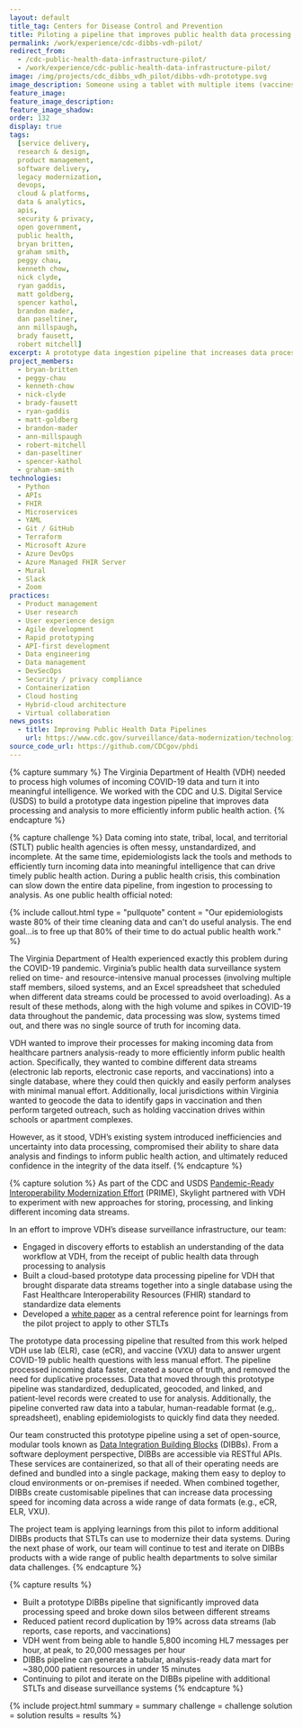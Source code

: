 ```yaml
---
layout: default
title_tag: Centers for Disease Control and Prevention
title: Piloting a pipeline that improves public health data processing and analysis
permalink: /work/experience/cdc-dibbs-vdh-pilot/
redirect_from:
  - /cdc-public-health-data-infrastructure-pilot/
  - /work/experience/cdc-public-health-data-infrastructure-pilot/
image: /img/projects/cdc_dibbs_vdh_pilot/dibbs-vdh-prototype.svg
image_description: Someone using a tablet with multiple items (vaccines, labs, patient records) flying in from all sides and being dropped into a single screen view.
feature_image:
feature_image_description:
feature_image_shadow:
order: 132
display: true
tags:
  [service delivery,
  research & design,
  product management,
  software delivery,
  legacy modernization,
  devops,
  cloud & platforms,
  data & analytics,
  apis,
  security & privacy,
  open government,
  public health,
  bryan britten,
  graham smith,
  peggy chau,
  kenneth chow,
  nick clyde,
  ryan gaddis,
  matt goldberg,
  spencer kathol,
  brandon mader,
  dan paseltiner,
  ann millspaugh,
  brady fausett,
  robert mitchell]
excerpt: A prototype data ingestion pipeline that increases data processing speed, automates manual processes, and enables public health agencies to better analyze data and share findings to drive timely public health action and decision-making.
project_members:
  - bryan-britten
  - peggy-chau
  - kenneth-chow
  - nick-clyde
  - brady-fausett
  - ryan-gaddis
  - matt-goldberg
  - brandon-mader
  - ann-millspaugh
  - robert-mitchell
  - dan-paseltiner
  - spencer-kathol
  - graham-smith
technologies:
  - Python
  - APIs
  - FHIR
  - Microservices
  - YAML
  - Git / GitHub
  - Terraform
  - Microsoft Azure
  - Azure DevOps
  - Azure Managed FHIR Server
  - Mural
  - Slack
  - Zoom
practices:
  - Product management
  - User research
  - User experience design
  - Agile development
  - Rapid prototyping
  - API-first development
  - Data engineering
  - Data management
  - DevSecOps
  - Security / privacy compliance
  - Containerization
  - Cloud hosting
  - Hybrid-cloud architecture
  - Virtual collaboration
news_posts:
  - title: Improving Public Health Data Pipelines
    url: https://www.cdc.gov/surveillance/data-modernization/technologies/public-health-data-pipelines.html
source_code_url: https://github.com/CDCgov/phdi
---
```


{% capture summary %}
The Virginia Department of Health (VDH) needed to process high volumes of incoming COVID-19 data and turn it into meaningful intelligence. We worked with the CDC and U.S. Digital Service (USDS) to build a prototype data ingestion pipeline that improves data processing and analysis to more efficiently inform public health action.
{% endcapture %}

{% capture challenge %}
Data coming into state, tribal, local, and territorial (STLT) public health agencies is often messy, unstandardized, and incomplete. At the same time, epidemiologists lack the tools and methods to efficiently turn incoming data into meaningful intelligence that can drive timely public health action. During a public health crisis, this combination can slow down the entire data pipeline, from ingestion to processing to analysis. As one public health official noted:

{% include callout.html
  type = "pullquote"
  content = "Our epidemiologists waste 80% of their time cleaning data and can't do useful analysis. The end goal…is to free up that 80% of their time to do actual public health work."
%}

The Virginia Department of Health experienced exactly this problem during the COVID-19 pandemic. Virginia’s public health data surveillance system relied on time- and resource-intensive manual processes (involving multiple staff members, siloed systems, and an Excel spreadsheet that scheduled when different data streams could be processed to avoid overloading). As a result of these methods, along with the high volume and spikes in COVID-19 data throughout the pandemic, data processing was slow, systems timed out, and there was no single source of truth for incoming data.

VDH wanted to improve their processes for making incoming data from healthcare partners analysis-ready to more efficiently inform public health action. Specifically, they wanted to combine different data streams (electronic lab reports, electronic case reports, and vaccinations) into a single database, where they could then quickly and easily perform analyses with minimal manual effort. Additionally, local jurisdictions within Virginia wanted to geocode the data to identify gaps in vaccination and then perform targeted outreach, such as holding vaccination drives within schools or apartment complexes.

However, as it stood, VDH’s existing system introduced inefficiencies and uncertainty into data processing, compromised their ability to share data analysis and findings to inform public health action, and ultimately reduced confidence in the integrity of the data itself.
{% endcapture %}

{% capture solution %}
As part of the CDC and USDS [Pandemic-Ready Interoperability Modernization Effort](https://www.cdc.gov/surveillance/data-modernization/partnerships/usds_innovation.html) (PRIME), Skylight partnered with VDH to experiment with new approaches for storing, processing, and linking different incoming data streams.

In an effort to improve VDH’s disease surveillance infrastructure, our team:

- Engaged in discovery efforts to establish an understanding of the data workflow at VDH, from the receipt of public health data through processing to analysis
- Built a cloud-based prototype data processing pipeline for VDH that brought disparate data streams together into a single database using the Fast Healthcare Interoperability Resources (FHIR) standard to standardize data elements
- Developed a [white paper](https://github.com/CDCgov/phdi/blob/main/publications/DMI_VAWhitePaper_V3.pdf) as a central reference point for learnings from the pilot project to apply to other STLTs

The prototype data processing pipeline that resulted from this work helped VDH use lab (ELR), case (eCR), and vaccine (VXU) data to answer urgent COVID-19 public health questions with less manual effort. The pipeline processed incoming data faster, created a source of truth, and removed the need for duplicative processes. Data that moved through this prototype pipeline was standardized, deduplicated, geocoded, and linked, and patient-level records were created to use for analysis. Additionally, the pipeline converted raw data into a tabular, human-readable format (e.g,. spreadsheet), enabling epidemiologists to quickly find data they needed.

Our team constructed this prototype pipeline using a set of open-source, modular tools known as [Data Integration Building Blocks](/work/experience/cdc-dibbs/) (DIBBs). From a software deployment perspective, DIBBs are accessible via RESTful APIs. These services are containerized, so that all of their operating needs are defined and bundled into a single package, making them easy to deploy to cloud environments or on-premises if needed. When combined together, DIBBs create customisable pipelines that can increase data processing speed for incoming data across a wide range of data formats (e.g., eCR, ELR, VXU).

The project team is applying learnings from this pilot to inform additional DIBBs products that STLTs can use to modernize their data systems. During the next phase of work, our team will continue to test and iterate on DIBBs products with a wide range of public health departments to solve similar data challenges.
{% endcapture %}

{% capture results %}

- Built a prototype DIBBs pipeline that significantly improved data processing speed and broke down silos between different streams
- Reduced patient record duplication by 19% across data streams (lab reports, case reports, and vaccinations)
- VDH went from being able to handle 5,800 incoming HL7 messages per hour, at peak, to 20,000 messages per hour
- DIBBs pipeline can generate a tabular, analysis-ready data mart for ~380,000 patient resources in under 15 minutes
- Continuing to pilot and iterate on the DIBBs pipeline with additional STLTs and disease surveillance systems
  {% endcapture %}

{% include project.html
  summary = summary
  challenge = challenge
  solution = solution
  results = results
%}
